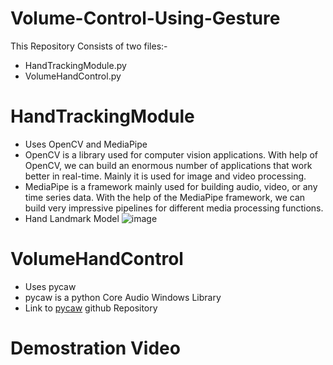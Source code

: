 # Volume-Control-Using-Gesture

This Repository Consists of two files:-
  - HandTrackingModule.py
  - VolumeHandControl.py

# HandTrackingModule
  - Uses OpenCV and MediaPipe
  - OpenCV is a library used for computer vision applications. With help of OpenCV, we can build an enormous number of applications that work better in real-time. Mainly it is used for image and video processing.
  - MediaPipe is a framework mainly used for building audio, video, or any time series data. With the help of the MediaPipe framework, we can build very impressive pipelines for different media processing functions.
  - Hand Landmark Model 
      ![image](https://user-images.githubusercontent.com/81406458/207238073-78ccbd60-fed7-496d-891f-443dbf94a17a.png)

# VolumeHandControl
  - Uses pycaw 
  - pycaw is a python Core Audio Windows Library 
  - Link to [pycaw](https://github.com/AndreMiras/pycaw) github Repository
 
# Demostration Video
